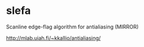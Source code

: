 # slefa
Scanline edge-flag algorithm for antialiasing (MIRROR)

<http://mlab.uiah.fi/~kkallio/antialiasing/>
